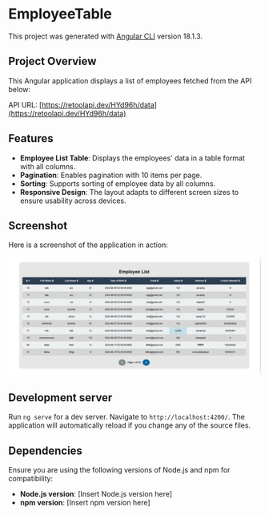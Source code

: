 # EmployeeTable

This project was generated with [Angular CLI](https://github.com/angular/angular-cli) version 18.1.3.

## Project Overview

This Angular application displays a list of employees fetched from the API below:

API URL: [https://retoolapi.dev/HYd96h/data](https://retoolapi.dev/HYd96h/data)

## Features
- **Employee List Table**: Displays the employees' data in a table format with all columns.
- **Pagination**: Enables pagination with 10 items per page.
- **Sorting**: Supports sorting of employee data by all columns.
- **Responsive Design**: The layout adapts to different screen sizes to ensure usability across devices.

## Screenshot

Here is a screenshot of the application in action:

![Employee Table Screenshot](screenshot.PNG)

## Development server

Run `ng serve` for a dev server. Navigate to `http://localhost:4200/`. The application will automatically reload if you change any of the source files.

## Dependencies

Ensure you are using the following versions of Node.js and npm for compatibility:

- **Node.js version**: [Insert Node.js version here]
- **npm version**: [Insert npm version here]
